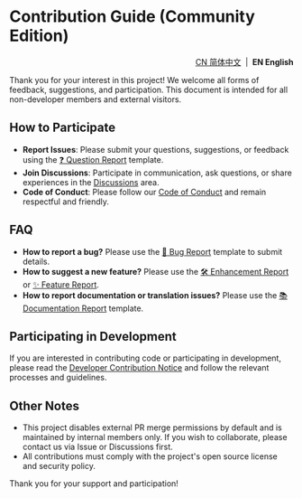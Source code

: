 # Contribution Guide (Community Edition)

<p align="right">
  <a href="https://github.com/ArcesTeam/{{project-name}}/blob/main/.github/lang/zh-CN/CONTRIBUTING.md" title="简体中文">CN 简体中文</a> &nbsp;|&nbsp;
  <strong>EN English</strong>
</p>

Thank you for your interest in this project! We welcome all forms of feedback,
suggestions, and participation.
This document is intended for all non-developer members and external visitors.

## How to Participate

- **Report Issues**: Please submit your questions, suggestions, or feedback
  using
  the [❓ Question Report](https://github.com/ArcesTeam/{{project-name}}/issues/new?template=13_Question_Report.yaml)
  template.
- **Join Discussions**: Participate in communication, ask questions, or share
  experiences in
  the [Discussions](https://github.com/orgs/ArcesTeam/discussions) area.
- **Code of Conduct**: Please follow
  our [Code of Conduct](https://github.com/ArcesTeam/{{project-name}}/blob/main/.github/lang/en-US/CODE_OF_CONDUCT.md)
  and remain respectful and friendly.

## FAQ

- **How to report a bug?**
  Please use
  the [🐛 Bug Report](https://github.com/ArcesTeam/{{project-name}}/issues/new?template=11_Bug_Report.yaml)
  template to submit details.
- **How to suggest a new feature?**
  Please use
  the [🛠️ Enhancement Report](https://github.com/ArcesTeam/{{project-name}}/issues/new?template=14_Enhancement_Report.yaml)
  or [✨ Feature Report](https://github.com/ArcesTeam/{{project-name}}/issues/new?template=15_Feature_Report.yaml).
- **How to report documentation or translation issues?**
  Please use
  the [📚️ Documentation Report](https://github.com/ArcesTeam/{{project-name}}/issues/new?template=16_Documentation_Report.yaml)
  template.

## Participating in Development

If you are interested in contributing code or participating in development,
please read
the [Developer Contribution Notice](https://github.com/ArcesTeam/{{project-name}}/blob/main/.github/lang/en-US/CONTRIBUTING-DEV.md)
and follow the relevant processes and guidelines.

## Other Notes

- This project disables external PR merge permissions by default and is
  maintained by internal members only. If you wish to collaborate, please
  contact us via Issue or Discussions first.
- All contributions must comply with the project's open source license and
  security policy.

Thank you for your support and participation!
